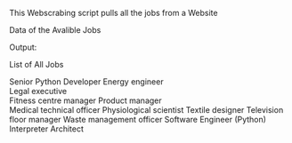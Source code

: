 
This Webscrabing script pulls all the jobs from a Website

Data of the Avalible Jobs 

Output:

List of All Jobs


Senior Python Developer
Energy engineer        
Legal executive        
Fitness centre manager 
Product manager        
Medical technical officer
Physiological scientist
Textile designer
Television floor manager
Waste management officer
Software Engineer (Python)
Interpreter
Architect
